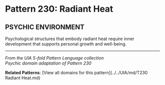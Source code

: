 # Pattern 230: Radiant Heat

## PSYCHIC ENVIRONMENT

Psychological structures that embody radiant heat require inner development that supports personal growth and well-being.

---

*From the UIA 5-fold Pattern Language collection*  
*Psychic domain adaptation of Pattern 230*

**Related Patterns**: [View all domains for this pattern](../../UIA/md/T230 Radiant Heat.md)